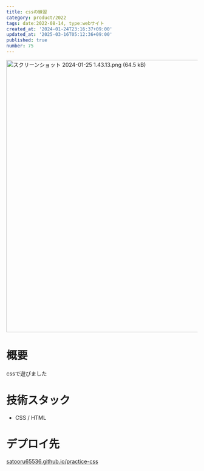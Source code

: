 ```yaml
---
title: cssの練習
category: product/2022
tags: date:2022-08-14, type:webサイト
created_at: '2024-01-24T23:16:37+09:00'
updated_at: '2025-03-16T05:12:36+09:00'
published: true
number: 75
---
```


<!-- icons: html,css -->

<img width="716" alt="スクリーンショット 2024-01-25 1.43.13.png (64.5 kB)" src="/img/75/39605d14-e902-4751-8910-ced8d9e69111.webp">


# 概要
cssで遊びました

# 技術スタック
- CSS / HTML

# デプロイ先
[satooru65536.github.io/practice-css](https://satooru65536.github.io/practice-css/)

